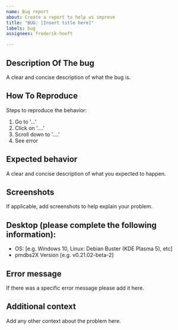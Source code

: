 ```yaml
---
name: Bug report
about: Create a report to help us improve
title: "BUG: [Insert title here]"
labels: bug
assignees: frederik-hoeft

---
```


## Description Of The bug
A clear and concise description of what the bug is.

## How To Reproduce
Steps to reproduce the behavior:
1. Go to '...'
2. Click on '....'
3. Scroll down to '....'
4. See error

## Expected behavior
A clear and concise description of what you expected to happen.

## Screenshots
If applicable, add screenshots to help explain your problem.

## Desktop (please complete the following information):
 - OS: [e.g. Windows 10, Linux: Debian Buster (KDE Plasma 5), etc]
 - pmdbs2X Version [e.g. v0.21.02-beta-2]

## Error message
If there was a specific error message please add it here.

## Additional context
Add any other context about the problem here.
